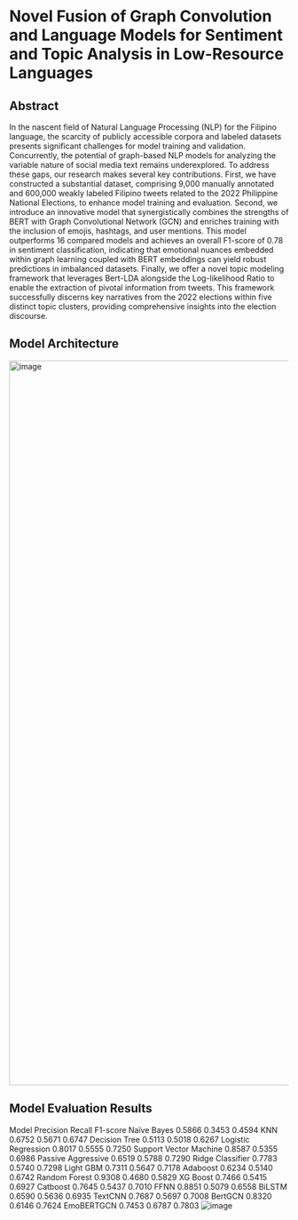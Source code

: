 # Novel Fusion of Graph Convolution and Language Models for Sentiment and Topic Analysis in Low-Resource Languages


## Abstract

In the nascent field of Natural Language Processing (NLP) for the Filipino language, the scarcity of publicly accessible corpora and labeled datasets presents significant challenges for model training and validation. Concurrently, the potential of graph-based NLP models for analyzing the variable nature of social media text remains underexplored. To address these gaps, our research makes several key contributions. First, we have constructed a substantial dataset, comprising 9,000 manually annotated and 600,000 weakly labeled Filipino tweets related to the 2022 Philippine National Elections, to enhance model training and evaluation. Second, we introduce an innovative model that synergistically combines the strengths of BERT with Graph Convolutional Network (GCN) and enriches training with the inclusion of emojis, hashtags, and user mentions. This model outperforms 16 compared models and achieves an overall F1-score of 0.78 in sentiment classification, indicating that emotional nuances embedded within graph learning coupled with BERT embeddings can yield robust predictions in imbalanced datasets. Finally, we offer a novel topic modeling framework that leverages Bert-LDA alongside the Log-likelihood Ratio to enable the extraction of pivotal information from tweets. This framework successfully discerns key narratives from the 2022 elections within five distinct topic clusters, providing comprehensive insights into the election discourse.


## Model Architecture

<img width="1305" alt="image" src="https://github.com/nlptmu/EmoBERTGCN/assets/95019423/78140249-94b4-49fa-9ab1-2de3d1356e13">


## Model Evaluation Results

Model	Precision	Recall	F1-score
Naïve Bayes	0.5866	0.3453	0.4594
KNN	0.6752	0.5671	0.6747
Decision Tree	0.5113	0.5018	0.6267
Logistic Regression	0.8017	0.5555	0.7250
Support Vector Machine	0.8587	0.5355	0.6986
Passive Aggressive	0.6519	0.5788	0.7290
Ridge Classifier	0.7783	0.5740	0.7298
Light GBM	0.7311	0.5647	0.7178
Adaboost	0.6234	0.5140	0.6742
Random Forest	0.9308	0.4680	0.5829
XG Boost	0.7466	0.5415	0.6927
Catboost	0.7645	0.5437	0.7010
FFNN	0.8851	0.5079	0.6558
BiLSTM	0.6590	0.5636	0.6935
TextCNN	0.7687	0.5697	0.7008
BertGCN 	0.8320	0.6146	0.7624
EmoBERTGCN	0.7453	0.6787	0.7803
![image](https://github.com/nlptmu/EmoBERTGCN/assets/95019423/4ee7c1d4-41c6-446b-9b6b-a4262f8fd7bc)


